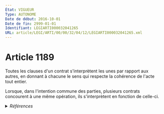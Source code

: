 ```yaml
---
État: VIGUEUR
Type: AUTONOME
Date de début: 2016-10-01
Date de fin: 2999-01-01
Identifiant: LEGIARTI000032041265
URL: article/LEGI/ARTI/00/00/32/04/12/LEGIARTI000032041265.xml
---
```


<h1>Article 1189</h1>

Toutes les clauses d'un contrat s'interprètent les unes par rapport aux autres,
en donnant à chacune le sens qui respecte la cohérence de l'acte tout entier.<br />

Lorsque, dans l'intention commune des parties, plusieurs contrats concourent à
une même opération, ils s'interprètent en fonction de celle-ci.


<details>
  <summary><em>Références</em></summary>

  <h2>Articles faisant référence à l'article</h2>
  
  <ul>
    <li>
      <a href="https://legal.tricoteuses.fr//redirection/LEGIARTI000032006591?vers=git&vers=legifrance">Ordonnance n° 2016-131 du 10 février 2016 portant réforme du droit des contrats, du régime général et de la preuve des obligations - article 2 ENTIEREMENT_MODIF</a> MODIFIE source
    </li>
  </ul>
  
  <h2>Références faites par l'article</h2>
  
  <ul>
    <li>
      2016-02-10 MODIFIE cible <a href="https://legal.tricoteuses.fr//redirection/LEGIARTI000032006591?vers=git&vers=legifrance">Ordonnance n° 2016-131 du 10 février 2016 portant réforme du droit des contrats, du régime général et de la preuve des obligations - article 2 ENTIEREMENT_MODIF</a>
    </li>
    <li>
      2999-01-01 CONCORDANCE source <a href="https://legal.tricoteuses.fr//redirection/LEGIARTI000006436486?vers=git&vers=legifrance">Code civil - article 1161 AUTONOME MODIFIE, en vigueur du 1804-03-21 au 2016-10-01</a>
    </li>
    <li>
      2999-01-01 CITATION cible <a href="https://legal.tricoteuses.fr//redirection/LEGIARTI000032890812?vers=git&vers=legifrance">Code de la consommation - article L212-1 AUTONOME VIGUEUR, en vigueur depuis le 2016-10-10</a>
    </li>
    <li>
      CODIFICATION source Loi 1804-02-07
    </li>
  </ul>
</details>
